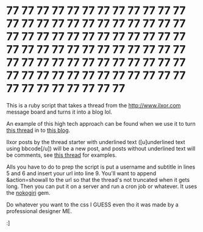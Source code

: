 # 77 77 77 77 77 77 77 77 77 77 77 77 77 77 77 77 77 77 77 77 77 77 77 77 77 77 77 77 77 77 77 77 77 77 77 77 77 77 77 77 77 77 77 77 77 77 77 77 77 77 77 77 77 77 77 77 77 77 77 77 77 77 77 77 77 77 77 77 77 77 77 77 77 77 77 77 77 77 77 77

This is a ruby script that takes a thread from the http://www.ilxor.com message board and turns it into a blog lol. 

An example of this high tech approach can be found when we use it to turn [this thread](http://www.ilxor.com/ILX/ThreadSelectedControllerServlet?boardid=40&threadid=105715&action=showall) in to [this blog](http://scoopsnoodle.com/77/).

Ilxor posts by the thread starter with underlined text ([u]underlined text using bbcode[/u]) will be a new post, and posts without underlined text will be comments, see [this thread](http://www.ilxor.com/ILX/ThreadSelectedControllerServlet?boardid=40&threadid=105715&action=showall) for examples.

Alls you have to do to prep the script is put a username and subtitle in lines 5 and 6 and insert your url into line 9. You'll want to append &action=showall to the url so that the thread's not truncated when it gets long. Then you can put it on a server and run a cron job or whatever. It uses the [nokogiri](https://rubygems.org/gems/nokogiri/versions/1.6.8) gem.

Do whatever you want to the css I GUESS even tho it was made by a professional designer ME.

:]